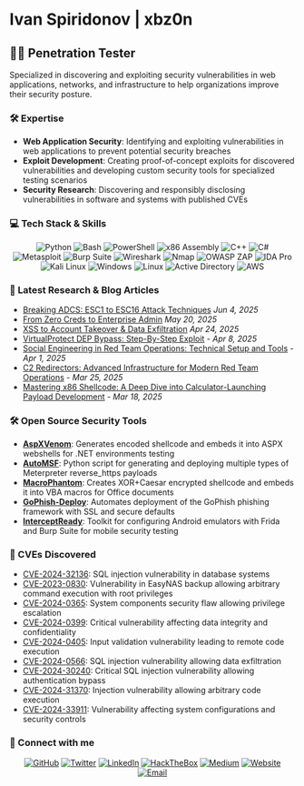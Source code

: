# Ivan Spiridonov | xbz0n

## 👨‍💻 Penetration Tester

Specialized in discovering and exploiting security vulnerabilities in web applications, networks, and infrastructure to help organizations improve their security posture.

### 🛠️ Expertise

- **Web Application Security**: Identifying and exploiting vulnerabilities in web applications to prevent potential security breaches
- **Exploit Development**: Creating proof-of-concept exploits for discovered vulnerabilities and developing custom security tools for specialized testing scenarios
- **Security Research**: Discovering and responsibly disclosing vulnerabilities in software and systems with published CVEs

### 💻 Tech Stack & Skills

<div align="center">
  <img src="https://img.shields.io/badge/Python-3776AB?style=for-the-badge&logo=python&logoColor=white" alt="Python" />
  <img src="https://img.shields.io/badge/Bash-4EAA25?style=for-the-badge&logo=gnu-bash&logoColor=white" alt="Bash" />
  <img src="https://img.shields.io/badge/PowerShell-5391FE?style=for-the-badge&logo=powershell&logoColor=white" alt="PowerShell" />
  <img src="https://img.shields.io/badge/x86_Assembly-654FF0?style=for-the-badge&logo=assembly&logoColor=white" alt="x86 Assembly" />
  <img src="https://img.shields.io/badge/C++-00599C?style=for-the-badge&logo=cplusplus&logoColor=white" alt="C++" />
  <img src="https://img.shields.io/badge/C%23-239120?style=for-the-badge&logo=c-sharp&logoColor=white" alt="C#" />
</div>

<div align="center">
  <img src="https://img.shields.io/badge/Metasploit-E34F26?style=for-the-badge&logo=metasploit&logoColor=white" alt="Metasploit" />
  <img src="https://img.shields.io/badge/Burp_Suite-FF6C37?style=for-the-badge&logo=burp-suite&logoColor=white" alt="Burp Suite" />
  <img src="https://img.shields.io/badge/Wireshark-1679A7?style=for-the-badge&logo=wireshark&logoColor=white" alt="Wireshark" />
  <img src="https://img.shields.io/badge/Nmap-0E83CD?style=for-the-badge&logo=nmap&logoColor=white" alt="Nmap" />
  <img src="https://img.shields.io/badge/OWASP_ZAP-F7A81B?style=for-the-badge&logo=owasp&logoColor=white" alt="OWASP ZAP" />
  <img src="https://img.shields.io/badge/IDA_Pro-5D4F85?style=for-the-badge&logo=hex-rays&logoColor=white" alt="IDA Pro" />
</div>

<div align="center">
  <img src="https://img.shields.io/badge/Kali_Linux-557C94?style=for-the-badge&logo=kali-linux&logoColor=white" alt="Kali Linux" />
  <img src="https://img.shields.io/badge/Windows-0078D6?style=for-the-badge&logo=windows&logoColor=white" alt="Windows" />
  <img src="https://img.shields.io/badge/Linux-FCC624?style=for-the-badge&logo=linux&logoColor=black" alt="Linux" />
  <img src="https://img.shields.io/badge/AD_Domain-5E5E5E?style=for-the-badge&logo=microsoft&logoColor=white" alt="Active Directory" />
  <img src="https://img.shields.io/badge/AWS-232F3E?style=for-the-badge&logo=amazon-aws&logoColor=white" alt="AWS" />
</div>

### 🔬 Latest Research & Blog Articles
- [Breaking ADCS: ESC1 to ESC16 Attack Techniques](https://xbz0n.sh/blog/adcs-complete-attack-reference) *Jun 4, 2025*
- [From Zero Creds to Enterprise Admin](https://xbz0n.sh/blog/from-zero-creds-to-ea) *May 20, 2025*
- [XSS to Account Takeover & Data Exfiltration](https://xbz0n.sh/blog/XSS-to-Account-Takeover-and-Data-Exfiltration) *Apr 24, 2025*
- [VirtualProtect DEP Bypass: Step-By-Step Exploit](https://xbz0n.sh/blog/virtualprotect_dep_bypass_guide) - *Apr 8, 2025*
- [Social Engineering in Red Team Operations: Technical Setup and Tools](https://xbz0n.sh/blog/social-engineering-redteam) - *Apr 1, 2025*
- [C2 Redirectors: Advanced Infrastructure for Modern Red Team Operations](https://xbz0n.sh/blog/c2-redirectors) - *Mar 25, 2025*
- [Mastering x86 Shellcode: A Deep Dive into Calculator-Launching Payload Development](https://xbz0n.sh/blog/calculator-shellcode-analysis) - *Mar 18, 2025*

### 🛠️ Open Source Security Tools

- [**AspXVenom**](https://github.com/xbz0n/AspXVenom): Generates encoded shellcode and embeds it into ASPX webshells for .NET environments testing
- [**AutoMSF**](https://github.com/xbz0n/AutoMSF): Python script for generating and deploying multiple types of Meterpreter reverse_https payloads
- [**MacroPhantom**](https://github.com/xbz0n/MacroPhantom): Creates XOR+Caesar encrypted shellcode and embeds it into VBA macros for Office documents
- [**GoPhish-Deploy**](https://github.com/xbz0n/gophish-deploy): Automates deployment of the GoPhish phishing framework with SSL and secure defaults
- [**InterceptReady**](https://github.com/xbz0n/InterceptReady): Toolkit for configuring Android emulators with Frida and Burp Suite for mobile security testing

### 🔐 CVEs Discovered

- [CVE-2024-32136](https://xbz0n.sh/cves): SQL injection vulnerability in database systems
- [CVE-2023-0830](https://xbz0n.sh/cves): Vulnerability in EasyNAS backup allowing arbitrary command execution with root privileges
- [CVE-2024-0365](https://xbz0n.sh/cves): System components security flaw allowing privilege escalation
- [CVE-2024-0399](https://xbz0n.sh/cves): Critical vulnerability affecting data integrity and confidentiality
- [CVE-2024-0405](https://xbz0n.sh/cves): Input validation vulnerability leading to remote code execution
- [CVE-2024-0566](https://xbz0n.sh/cves): SQL injection vulnerability allowing data exfiltration
- [CVE-2024-30240](https://xbz0n.sh/cves): Critical SQL injection vulnerability allowing authentication bypass
- [CVE-2024-31370](https://xbz0n.sh/cves): Injection vulnerability allowing arbitrary code execution
- [CVE-2024-33911](https://xbz0n.sh/cves): Vulnerability affecting system configurations and security controls

### 🔗 Connect with me

<div align="center">
  <a href="https://github.com/xbz0n"><img src="https://img.shields.io/badge/GitHub-100000?style=for-the-badge&logo=github&logoColor=white" alt="GitHub"/></a>
  <a href="https://twitter.com/xbz0n"><img src="https://img.shields.io/badge/Twitter-1DA1F2?style=for-the-badge&logo=twitter&logoColor=white" alt="Twitter"/></a>
  <a href="https://www.linkedin.com/in/ivanspiridonov/"><img src="https://img.shields.io/badge/LinkedIn-0077B5?style=for-the-badge&logo=linkedin&logoColor=white" alt="LinkedIn"/></a>
  <a href="https://app.hackthebox.com/profile/8208"><img src="https://img.shields.io/badge/HackTheBox-9FEF00?style=for-the-badge&logo=hackthebox&logoColor=black" alt="HackTheBox"/></a>
  <a href="https://xbz0n.medium.com"><img src="https://img.shields.io/badge/Medium-12100E?style=for-the-badge&logo=medium&logoColor=white" alt="Medium"/></a>
  <a href="https://xbz0n.sh"><img src="https://img.shields.io/badge/Website-FF5722?style=for-the-badge&logo=google-chrome&logoColor=white" alt="Website"/></a>
  <a href="mailto:ivanspiridonov@gmail.com"><img src="https://img.shields.io/badge/Email-D14836?style=for-the-badge&logo=gmail&logoColor=white" alt="Email"/></a>
</div>
